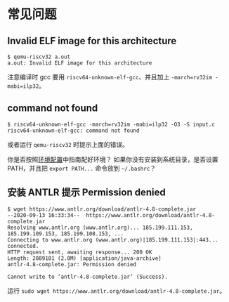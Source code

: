# 常见问题

## Invalid ELF image for this architecture
```
$ qemu-riscv32 a.out
a.out: Invalid ELF image for this architecture
```

注意编译时 gcc 要用 `riscv64-unknown-elf-gcc`、并且加上 `-march=rv32im -mabi=ilp32`。

## command not found
```
$ riscv64-unknown-elf-gcc -march=rv32im -mabi=ilp32 -O3 -S input.c
riscv64-unknown-elf-gcc: command not found
```
或者运行 `qemu-riscv32` 时提示上面的错误。

你是否按照[环境配置](./env.md)中指南配好环境？
如果你没有安装到系统目录，是否设置 PATH，并且把 `export PATH...` 命令放到 `~/.bashrc`？

## 安装 ANTLR 提示 Permission denied
```
$ wget https://www.antlr.org/download/antlr-4.8-complete.jar
--2020-09-13 16:33:34--  https://www.antlr.org/download/antlr-4.8-complete.jar
Resolving www.antlr.org (www.antlr.org)... 185.199.111.153, 185.199.109.153, 185.199.108.153, ...
Connecting to www.antlr.org (www.antlr.org)|185.199.111.153|:443... connected.
HTTP request sent, awaiting response... 200 OK
Length: 2089101 (2.0M) [application/java-archive]
antlr-4.8-complete.jar: Permission denied

Cannot write to ‘antlr-4.8-complete.jar’ (Success).
```

运行 `sudo wget https://www.antlr.org/download/antlr-4.8-complete.jar`。
